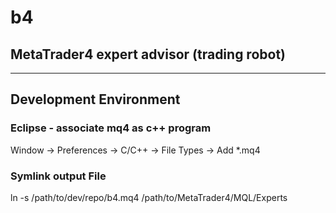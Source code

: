 # b4
## MetaTrader4 expert advisor (trading robot)
-----
## Development Environment
### Eclipse - associate mq4 as c++ program
Window -> Preferences -> C/C++ -> File Types -> Add *.mq4
### Symlink output File
ln -s /path/to/dev/repo/b4.mq4 /path/to/MetaTrader4/MQL/Experts